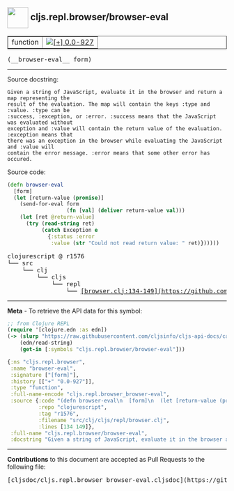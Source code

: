 ## <img width="48px" valign="middle" src="http://i.imgur.com/Hi20huC.png"> cljs.repl.browser/browser-eval

 <table border="1">
<tr>

<td>function</td>
<td><a href="https://github.com/cljsinfo/cljs-api-docs/tree/0.0-927"><img valign="middle" alt="[+] 0.0-927" src="https://img.shields.io/badge/+-0.0--927-lightgrey.svg"></a> </td>
</tr>
</table>

 <samp>
(__browser-eval__ form)<br>
</samp>

---




Source docstring:

```
Given a string of JavaScript, evaluate it in the browser and return a map representing the
result of the evaluation. The map will contain the keys :type and :value. :type can be
:success, :exception, or :error. :success means that the JavaScript was evaluated without
exception and :value will contain the return value of the evaluation. :exception means that
there was an exception in the browser while evaluating the JavaScript and :value will
contain the error message. :error means that some other error has occured.
```

Source code:

```clj
(defn browser-eval
  [form]
  (let [return-value (promise)]
    (send-for-eval form
                   (fn [val] (deliver return-value val)))
    (let [ret @return-value]
      (try (read-string ret)
           (catch Exception e
             {:status :error
              :value (str "Could not read return value: " ret)})))))
```

 <pre>
clojurescript @ r1576
└── src
    └── clj
        └── cljs
            └── repl
                └── <ins>[browser.clj:134-149](https://github.com/clojure/clojurescript/blob/r1576/src/clj/cljs/repl/browser.clj#L134-L149)</ins>
</pre>


---

__Meta__ - To retrieve the API data for this symbol:

```clj
;; from Clojure REPL
(require '[clojure.edn :as edn])
(-> (slurp "https://raw.githubusercontent.com/cljsinfo/cljs-api-docs/catalog/cljs-api.edn")
    (edn/read-string)
    (get-in [:symbols "cljs.repl.browser/browser-eval"]))
```

```clj
{:ns "cljs.repl.browser",
 :name "browser-eval",
 :signature ["[form]"],
 :history [["+" "0.0-927"]],
 :type "function",
 :full-name-encode "cljs.repl.browser_browser-eval",
 :source {:code "(defn browser-eval\n  [form]\n  (let [return-value (promise)]\n    (send-for-eval form\n                   (fn [val] (deliver return-value val)))\n    (let [ret @return-value]\n      (try (read-string ret)\n           (catch Exception e\n             {:status :error\n              :value (str \"Could not read return value: \" ret)})))))",
          :repo "clojurescript",
          :tag "r1576",
          :filename "src/clj/cljs/repl/browser.clj",
          :lines [134 149]},
 :full-name "cljs.repl.browser/browser-eval",
 :docstring "Given a string of JavaScript, evaluate it in the browser and return a map representing the\nresult of the evaluation. The map will contain the keys :type and :value. :type can be\n:success, :exception, or :error. :success means that the JavaScript was evaluated without\nexception and :value will contain the return value of the evaluation. :exception means that\nthere was an exception in the browser while evaluating the JavaScript and :value will\ncontain the error message. :error means that some other error has occured."}

```

---

__Contributions__ to this document are accepted as Pull Requests to the following file:

 <pre>
[cljsdoc/cljs.repl.browser_browser-eval.cljsdoc](https://github.com/cljsinfo/cljs-api-docs/blob/master/cljsdoc/cljs.repl.browser_browser-eval.cljsdoc)
</pre>

